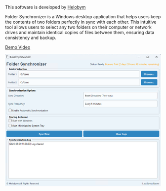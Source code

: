 This software is developed by [Helobym](https://helobym.com)

Folder Synchronizer is a Windows desktop application that helps users keep the contents of two folders perfectly in sync with each other. This intuitive tool allows users to select any two folders on their computer or network drives and maintain identical copies of files between them, ensuring data consistency and backup.

[Demo Video](https://youtu.be/6e7Zsi3zcdQ)

![Screenshot Preview](auto-synchronize-folder1.png)

